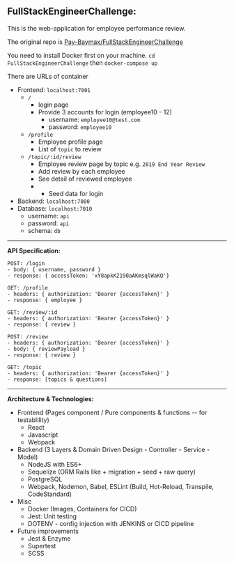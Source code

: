 FullStackEngineerChallenge:
-
This is the web-application for employee performance review.

The original repo is [Pay-Baymax/FullStackEngineerChallenge](https://github.com/Pay-Baymax/FullStackEngineerChallenge)

You need to install Docker first on your machine.
`cd FullStackEngineerChallenge`
then `docker-compose up`

There are URLs of container
- Frontend: `localhost:7001`
	- `/`
		- login page
		- 	Provide 3 accounts for login (employee10 - 12)
			- username: `employee10@test.com`
			- password: `employee10`
	- `/profile`
		- Employee profile page
		- List of `topic` to review
	- `/topic/:id/review`
		- Employee review page by topic e.g. `2019 End Year Review`
		- Add review by each employee
		- See detail of reviewed employee
		- - Seed data for login
- Backend: `localhost:7000`
- Database: `localhost:7010`
	- username: `api`
	- password: `api`
	- schema: `db`
---
**API Specification:**

    POST: /login
    - body: { username, password }
    - response: { accessToken: 'xY8apkK2190aAKmsqlWaKQ'}

    GET: /profile
    - headers: { authorization: 'Bearer {accessToken}' }
    - response: { employee }

    GET: /review/:id
    - headers: { authorization: 'Bearer {accessToken}' }
    - response: { review }
    
    POST: /review
    - headers: { authorization: 'Bearer {accessToken}' }
    - body: { reviewPayload }
    - response: { review }
	
	GET: /topic
	- headers: { authorization: 'Bearer {accessToken}' }
	- response: [topics & questions]

---
**Architecture & Technologies:**
- Frontend (Pages component / Pure components & functions -- for testablility)
	- React
	- Javascript
	- Webpack
- Backend (3 Layers & Domain Driven Design - Controller - Service - Model)
	- NodeJS with ES6+
	- Sequelize (ORM Rails like + migration + seed + raw query)
	- PostgreSQL
	- Webpack, Nodemon, Babel, ESLint (Build, Hot-Reload, Transpile, CodeStandard)
- Misc
	- Docker (Images, Containers for CICD)
	- Jest: Unit testing
	- DOTENV - config injection with JENKINS or CICD pipeline
- Future improvements
	- Jest & Enzyme
	- Supertest
	- SCSS